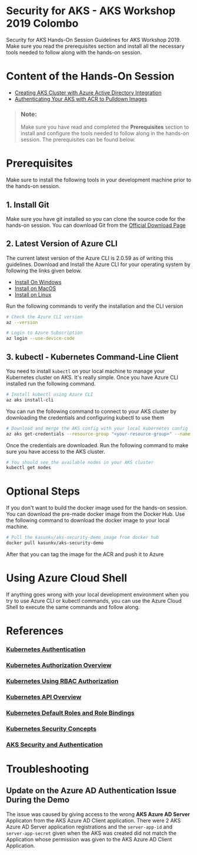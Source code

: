 # Security for AKS - AKS Workshop 2019 Colombo
Security for AKS Hands-On Session Guidelines for AKS Workshop 2019. Make sure you read the prerequisites section and install all the necessary tools needed to follow along with the hands-on session.

# Content of the Hands-On Session

* [Creating AKS Cluster with Azure Active Directory Integration](https://github.com/kasunkv/aks-workshop-security-for-aks/blob/master/guidelines/rbac-for-aks.md)
* [Authenticating Your AKS with ACR to Pulldown Images](https://github.com/kasunkv/aks-workshop-security-for-aks/blob/master/guidelines/authenticating-with-acr.md)

> ### Note:
> Make sure you have read and completed the **Prerequisites** section to install and configure the tools needed to follow along in the hands-on session. The prerequisites can be found below.


# Prerequisites
Make sure to install the following tools in your development machine prior to the hands-on session.

## 1. Install Git
Make sure you have git installed so you can clone the source code for the hands-on session. You can download Git from the [Official Download Page](https://git-scm.com/downloads)

## 2. Latest Version of Azure CLI
The current latest version of the Azure CLI is 2.0.59 as of writing this guidelines. Download and Install the Azure CLI for your operating system by following the links given below.

* [Install On Windows](https://docs.microsoft.com/en-us/cli/azure/install-azure-cli-windows?view=azure-cli-latest)
* [Install on MacOS](https://docs.microsoft.com/en-us/cli/azure/install-azure-cli-macos?view=azure-cli-latest)
* [Install on Linux](https://docs.microsoft.com/en-us/cli/azure/install-azure-cli?view=azure-cli-latest)

Run the following commands to verify the installation and the CLI version
```bash
# Check the Azure CLI version
az --version

# Login to Azure Subscription
az login --use-device-code
```

## 3. kubectl - Kubernetes Command-Line Client
You need to install `kubectl` on your local machine to manage your Kubernetes cluster on AKS. It's really simple. Once you have Azure CLI installed run the following command.

```bash
# Install kubectl using Azure CLI
az aks install-cli
```

You can run the following command to connect to your AKS cluster by downloading the credentials and configuring kubectl to use them

```bash
# Download and merge the AKS config with your local kubernetes config
az aks get-credentials --resource-group "<your-resource-group>" --name "<aks-cluster-name>"
```

Once the credentials are downloaded. Run the following command to make sure you have access to the AKS cluster.

```bash
# You should see the available nodes in your AKS cluster
kubectl get nodes
```


# Optional Steps
If you don't want to build the docker image used for the hands-on session. You can download the pre-made docker image from the Docker Hub. Use the following command to download the docker image to your local machine.

```bash
# Pull the kasunkv/aks-security-demo image from docker hub
docker pull kasunkv/aks-security-demo
```

After that you can tag the image for the ACR and push it to Azure

# Using Azure Cloud Shell
If anything goes wrong with your local development environment when you try to use Azure CLI or kubectl commands, you can use the Azure Cloud Shell to execute the same commands and follow along.


# References

### [Kubernetes Authentication](https://kubernetes.io/docs/reference/access-authn-authz/authentication/)

### [Kubernetes Authorization Overview](https://kubernetes.io/docs/reference/access-authn-authz/authorization/)

### [Kubernetes Using RBAC Authorization](https://kubernetes.io/docs/reference/access-authn-authz/rbac/#default-roles-and-role-bindings)

### [Kubernetes API Overview](https://kubernetes.io/docs/reference/generated/kubernetes-api/v1.10/#-strong-api-overview-strong-)

### [Kubernetes Default Roles and Role Bindings](https://kubernetes.io/docs/reference/access-authn-authz/rbac/#default-roles-and-role-bindings)

### [Kubernetes Security Concepts](https://docs.microsoft.com/en-us/azure/aks/concepts-security)

### [AKS Security and Authentication](https://docs.microsoft.com/en-us/azure/aks/kubernetes-service-principal)


# Troubleshooting

## Update on the Azure AD Authentication Issue During the Demo
The issue was caused by giving access to the wrong **AKS Azure AD Server** Applicaton from the AKS Azure AD Client application. There were 2 AKS Azure AD Server application registrations and the `server-app-id` and `server-app-secret` given when the AKS was created did not match the Application whose permission was given to the AKS Azure AD Client Application.


